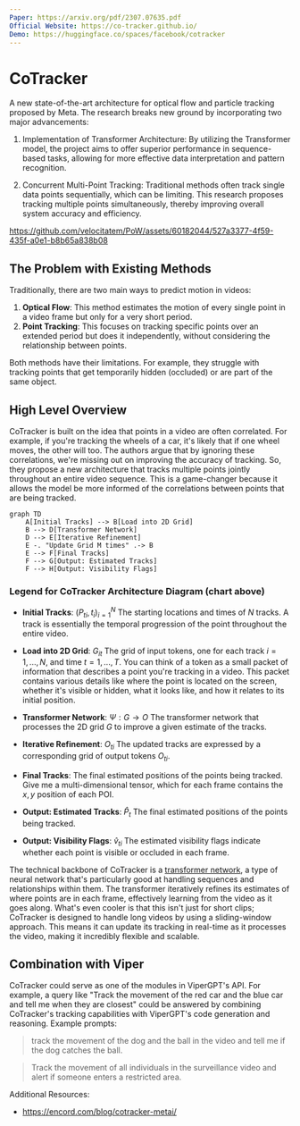 ```yaml
---
Paper: https://arxiv.org/pdf/2307.07635.pdf
Official Website: https://co-tracker.github.io/
Demo: https://huggingface.co/spaces/facebook/cotracker
---
```

# CoTracker

A new state-of-the-art architecture for optical flow and particle tracking proposed by Meta. The research breaks new ground by incorporating two major advancements:

1. Implementation of Transformer Architecture: By utilizing the Transformer model, the project aims to offer superior performance in sequence-based tasks, allowing for more effective data interpretation and pattern recognition.

2. Concurrent Multi-Point Tracking: Traditional methods often track single data points sequentially, which can be limiting. This research proposes tracking multiple points simultaneously, thereby improving overall system accuracy and efficiency.

https://github.com/velocitatem/PoW/assets/60182044/527a3377-4f59-435f-a0e1-b8b65a838b08


## The Problem with Existing Methods

Traditionally, there are two main ways to predict motion in videos:

1. **Optical Flow**: This method estimates the motion of every single point in a video frame but only for a very short period.
2. **Point Tracking**: This focuses on tracking specific points over an extended period but does it independently, without considering the relationship between points.

Both methods have their limitations. For example, they struggle with tracking points that get temporarily hidden (occluded) or are part of the same object.

## High Level Overview

CoTracker is built on the idea that points in a video are often correlated. For example, if you're tracking the wheels of a car, it's likely that if one wheel moves, the other will too. The authors argue that by ignoring these correlations, we're missing out on improving the accuracy of tracking. So, they propose a new architecture that tracks multiple points jointly throughout an entire video sequence. This is a game-changer because it allows the model be more informed of the correlations between points that are being tracked.

```mermaid
graph TD
    A[Initial Tracks] --> B[Load into 2D Grid]
    B --> D[Transformer Network]
    D --> E[Iterative Refinement]
    E -. "Update Grid M times" .-> B
    E --> F[Final Tracks]
    F --> G[Output: Estimated Tracks]
    F --> H[Output: Visibility Flags]
```


### Legend for CoTracker Architecture Diagram (chart above)

- **Initial Tracks**: $(P_{ti}, t_i)^{N}_{i=1}$
  The starting locations and times of $N$ tracks. A track is essentially the temporal progression of the point throughout the entire video.

- **Load into 2D Grid**: $G_{it}$
  The grid of input tokens, one for each track $i = 1, ..., N$, and time $t = 1, ..., T$. You can think of a token as a small packet of information that describes a point you're tracking in a video. This packet contains various details like where the point is located on the screen, whether it's visible or hidden, what it looks like, and how it relates to its initial position.

- **Transformer Network**: $\Psi: G \rightarrow O$
  The transformer network that processes the 2D grid $G$ to improve a given estimate of the tracks.

- **Iterative Refinement**: $O_{ti}$
  The updated tracks are expressed by a corresponding grid of output tokens $O_{ti}$.

- **Final Tracks**:
  The final estimated positions of the points being tracked. Give me a multi-dimensional tensor, which for each frame contains the $x,y$ position of each POI.

- **Output: Estimated Tracks**: $\hat{P}_{t}$
  The final estimated positions of the points being tracked.

- **Output: Visibility Flags**: $\hat{v}_{ti}$
  The estimated visibility flags indicate whether each point is visible or occluded in each frame.


The technical backbone of CoTracker is a [transformer network](https://mchromiak.github.io/articles/2017/Sep/12/Transformer-Attention-is-all-you-need/), a type of neural network that's particularly good at handling sequences and relationships within them. The transformer iteratively refines its estimates of where points are in each frame, effectively learning from the video as it goes along. What's even cooler is that this isn't just for short clips; CoTracker is designed to handle long videos by using a sliding-window approach. This means it can update its tracking in real-time as it processes the video, making it incredibly flexible and scalable.

## Combination with Viper

CoTracker could serve as one of the modules in ViperGPT's API. For example, a query like "Track the movement of the red car and the blue car and tell me when they are closest" could be answered by combining CoTracker's tracking capabilities with ViperGPT's code generation and reasoning.
Example prompts:

> track the movement of the dog and the ball in the video and tell me if the dog catches the ball.

> Track the movement of all individuals in the surveillance video and alert if someone enters a restricted area.


Additional Resources:
+ https://encord.com/blog/cotracker-metai/
